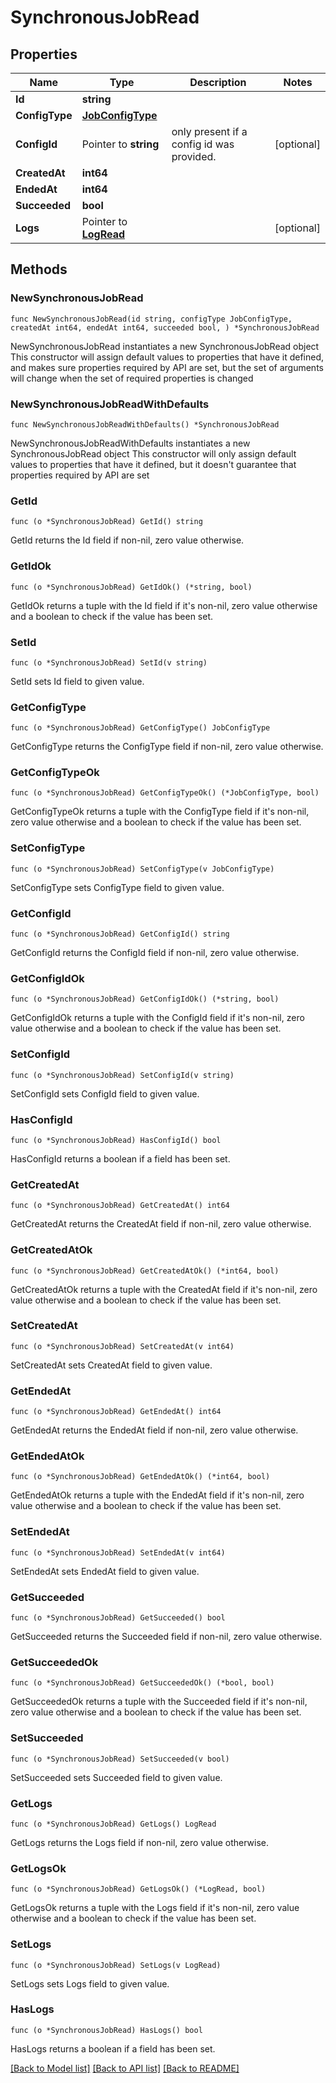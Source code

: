 # SynchronousJobRead

## Properties

Name | Type | Description | Notes
------------ | ------------- | ------------- | -------------
**Id** | **string** |  | 
**ConfigType** | [**JobConfigType**](JobConfigType.md) |  | 
**ConfigId** | Pointer to **string** | only present if a config id was provided. | [optional] 
**CreatedAt** | **int64** |  | 
**EndedAt** | **int64** |  | 
**Succeeded** | **bool** |  | 
**Logs** | Pointer to [**LogRead**](LogRead.md) |  | [optional] 

## Methods

### NewSynchronousJobRead

`func NewSynchronousJobRead(id string, configType JobConfigType, createdAt int64, endedAt int64, succeeded bool, ) *SynchronousJobRead`

NewSynchronousJobRead instantiates a new SynchronousJobRead object
This constructor will assign default values to properties that have it defined,
and makes sure properties required by API are set, but the set of arguments
will change when the set of required properties is changed

### NewSynchronousJobReadWithDefaults

`func NewSynchronousJobReadWithDefaults() *SynchronousJobRead`

NewSynchronousJobReadWithDefaults instantiates a new SynchronousJobRead object
This constructor will only assign default values to properties that have it defined,
but it doesn't guarantee that properties required by API are set

### GetId

`func (o *SynchronousJobRead) GetId() string`

GetId returns the Id field if non-nil, zero value otherwise.

### GetIdOk

`func (o *SynchronousJobRead) GetIdOk() (*string, bool)`

GetIdOk returns a tuple with the Id field if it's non-nil, zero value otherwise
and a boolean to check if the value has been set.

### SetId

`func (o *SynchronousJobRead) SetId(v string)`

SetId sets Id field to given value.


### GetConfigType

`func (o *SynchronousJobRead) GetConfigType() JobConfigType`

GetConfigType returns the ConfigType field if non-nil, zero value otherwise.

### GetConfigTypeOk

`func (o *SynchronousJobRead) GetConfigTypeOk() (*JobConfigType, bool)`

GetConfigTypeOk returns a tuple with the ConfigType field if it's non-nil, zero value otherwise
and a boolean to check if the value has been set.

### SetConfigType

`func (o *SynchronousJobRead) SetConfigType(v JobConfigType)`

SetConfigType sets ConfigType field to given value.


### GetConfigId

`func (o *SynchronousJobRead) GetConfigId() string`

GetConfigId returns the ConfigId field if non-nil, zero value otherwise.

### GetConfigIdOk

`func (o *SynchronousJobRead) GetConfigIdOk() (*string, bool)`

GetConfigIdOk returns a tuple with the ConfigId field if it's non-nil, zero value otherwise
and a boolean to check if the value has been set.

### SetConfigId

`func (o *SynchronousJobRead) SetConfigId(v string)`

SetConfigId sets ConfigId field to given value.

### HasConfigId

`func (o *SynchronousJobRead) HasConfigId() bool`

HasConfigId returns a boolean if a field has been set.

### GetCreatedAt

`func (o *SynchronousJobRead) GetCreatedAt() int64`

GetCreatedAt returns the CreatedAt field if non-nil, zero value otherwise.

### GetCreatedAtOk

`func (o *SynchronousJobRead) GetCreatedAtOk() (*int64, bool)`

GetCreatedAtOk returns a tuple with the CreatedAt field if it's non-nil, zero value otherwise
and a boolean to check if the value has been set.

### SetCreatedAt

`func (o *SynchronousJobRead) SetCreatedAt(v int64)`

SetCreatedAt sets CreatedAt field to given value.


### GetEndedAt

`func (o *SynchronousJobRead) GetEndedAt() int64`

GetEndedAt returns the EndedAt field if non-nil, zero value otherwise.

### GetEndedAtOk

`func (o *SynchronousJobRead) GetEndedAtOk() (*int64, bool)`

GetEndedAtOk returns a tuple with the EndedAt field if it's non-nil, zero value otherwise
and a boolean to check if the value has been set.

### SetEndedAt

`func (o *SynchronousJobRead) SetEndedAt(v int64)`

SetEndedAt sets EndedAt field to given value.


### GetSucceeded

`func (o *SynchronousJobRead) GetSucceeded() bool`

GetSucceeded returns the Succeeded field if non-nil, zero value otherwise.

### GetSucceededOk

`func (o *SynchronousJobRead) GetSucceededOk() (*bool, bool)`

GetSucceededOk returns a tuple with the Succeeded field if it's non-nil, zero value otherwise
and a boolean to check if the value has been set.

### SetSucceeded

`func (o *SynchronousJobRead) SetSucceeded(v bool)`

SetSucceeded sets Succeeded field to given value.


### GetLogs

`func (o *SynchronousJobRead) GetLogs() LogRead`

GetLogs returns the Logs field if non-nil, zero value otherwise.

### GetLogsOk

`func (o *SynchronousJobRead) GetLogsOk() (*LogRead, bool)`

GetLogsOk returns a tuple with the Logs field if it's non-nil, zero value otherwise
and a boolean to check if the value has been set.

### SetLogs

`func (o *SynchronousJobRead) SetLogs(v LogRead)`

SetLogs sets Logs field to given value.

### HasLogs

`func (o *SynchronousJobRead) HasLogs() bool`

HasLogs returns a boolean if a field has been set.


[[Back to Model list]](../README.md#documentation-for-models) [[Back to API list]](../README.md#documentation-for-api-endpoints) [[Back to README]](../README.md)


